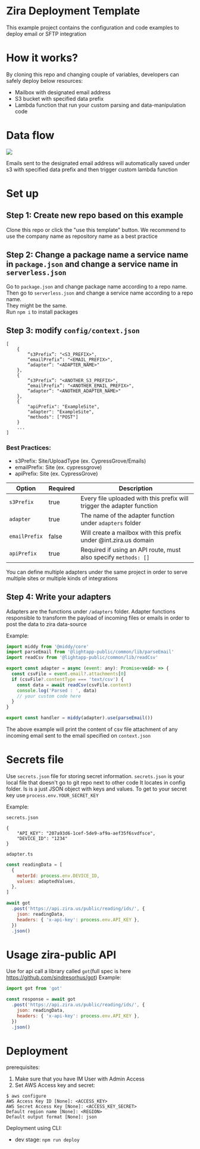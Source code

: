 # Zira Deployment Template

This example project contains the configuration and code examples to deploy email or SFTP integration

# How it works?

By cloning this repo and changing couple of variables, developers can safely deploy below resources:

- Mailbox with designated email address
- S3 bucket with specified data prefix
- Lambda function that run your custom parsing and data-manipulation code

# Data flow

[![](https://mermaid.ink/img/pako:eNoljrEOgzAMRH8l8lymbgyVShmpVJUxYXATAxEkQcEZKsS_N4WbrCfr7m2ggyEoYYi4jKJ5Ky9y7pIc2rkTRXETlWyvokp6Ij7BQzboPgZFn7xmG_yBa_kKK4tIaKwf1u7fpDxcwFHMZSaPbAcDHsmRgjKfBuOkQPk9_2Hi0H69hpJjogukxSBTbTG7OSh7nNdMyVgO8XlaH_L7DzECQF4?type=png)](https://mermaid.live/edit#pako:eNoljrEOgzAMRH8l8lymbgyVShmpVJUxYXATAxEkQcEZKsS_N4WbrCfr7m2ggyEoYYi4jKJ5Ky9y7pIc2rkTRXETlWyvokp6Ij7BQzboPgZFn7xmG_yBa_kKK4tIaKwf1u7fpDxcwFHMZSaPbAcDHsmRgjKfBuOkQPk9_2Hi0H69hpJjogukxSBTbTG7OSh7nNdMyVgO8XlaH_L7DzECQF4)

Emails sent to the designated email address will automatically saved under s3 with specified data prefix and then trigger custom lambda function

# Set up

## Step 1: Create new repo based on this example

Clone this repo or click the "use this template" button. We recommend to use the company name as repository name as a best practice

## Step 2: Change a package name a service name in `package.json` and change a service name in `serverless.json`

Go to `package.json` and change package name according to a repo name. <br />
Then go to `serverless.json` and change a service name according to a repo name. <br />
They might be the same. <br />
Run `npm i` to install packages

## Step 3: modify `config/context.json`

```
[
    {
        “s3Prefix”: "<S3_PREFIX>",
        “emailPrefix”: "<EMAIL_PREFIX>",
        “adapter”: "<ADAPTER_NAME>"
    },
    {
        “s3Prefix”: "<ANOTHER_S3_PREFIX>",
        “emailPrefix”: "<ANOTHER_EMAIL_PREFIX>",
        “adapter”: "<ANOTHER_ADAPTER_NAME>"
    },
    {
        "apiPrefix": "ExampleSite",
        "adapter": "ExampleSite",
        "methods": ["POST"]
    }
    ...
]
```

### Best Practices:

- s3Prefix: Site/UploadType (ex. CypressGrove/Emails)
- emailPrefix: Site (ex. cypressgrove)
- apiPrefix: Site (ex. CypressGrove)

| Option        | Required | Description                                                            |
| ------------- | -------- | ---------------------------------------------------------------------- |
| `s3Prefix`    | true     | Every file uploaded with this prefix will trigger the adapter function |
| `adapter`     | true     | The name of the adapter function under `adapters` folder               |
| `emailPrefix` | false    | Will create a mailbox with this prefix under @int.zira.us domain       |
| `apiPrefix`   | true     | Required if using an API route, must also specify `methods: []`        |

You can define multiple adapters under the same project in order to serve multiple sites or multiple kinds of integrations

## Step 4: Write your adapters

Adapters are the functions under `/adapters` folder.
Adapter functions responsible to transform the payload of incoming files or emails in order to post the data to zira data-source

Example:

```javascript
import middy from '@middy/core'
import parseEmail from '@lightapp-public/common/lib/parseEmail'
import readCsv from '@lightapp-public/common/lib/readCsv'

export const adapter = async (event: any): Promise<void> => {
  const csvFile = event.email?.attachments[0]
  if (csvFile?.contentType === 'text/csv') {
    const data = await readCsv(csvFile.content)
    console.log('Parsed : ', data)
    // your custom code here
  }
}

export const handler = middy(adapter).use(parseEmail())
```

The above example will print the content of csv file attachment of any incoming email sent to the email specified on `context.json`

# Secrets file

Use `secrets.json` file for storing secret information.
`secrets.json` is your local file that doesn't go to git repo next to other code
It locates in config folder. Is is a just JSON object with keys and values.
To get to your secret key use `process.env.YOUR_SECRET_KEY`

Example:

`secrets.json`

```
{
    "API_KEY": "207a93d6-1cef-5de9-af9a-aef35f6svdfsce",
    "DEVICE_ID": "1234"
}
```

`adapter.ts`

```javascript
const readingData = [
  {
    meterId: process.env.DEVICE_ID,
    values: adaptedValues,
  },
]

await got
  .post('https://api.zira.us/public/reading/ids/', {
    json: readingData,
    headers: { 'x-api-key': process.env.API_KEY },
  })
  .json()
```

# Usage zira-public API

Use for api call a library called `got`(full spec is here https://github.com/sindresorhus/got)
Example:

```javascript
import got from 'got'

const response = await got
  .post('https://api.zira.us/public/reading/ids/', {
    json: readingData,
    headers: { 'x-api-key': process.env.API_KEY },
  })
  .json()
```

# Deployment

prerequisites:

1. Make sure that you have IM User with Admin Access
2. Set AWS Access key and secret:

```
$ aws configure
AWS Access Key ID [None]: <ACCESS_KEY>
AWS Secret Access Key [None]: <ACCESS_KEY_SECRET>
Default region name [None]: <REGION>
Default output format [None]: json
```

Deployment using CLI:

- dev stage: `npm run deploy`
